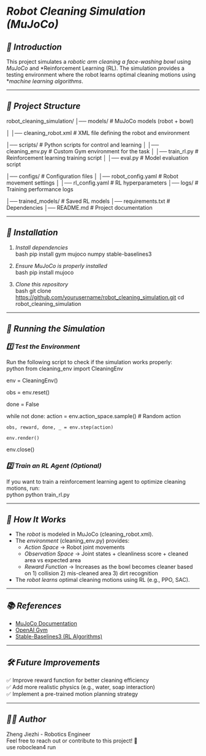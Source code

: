 # *Robot Cleaning Simulation (MuJoCo)*  

## *📌 Introduction*  
This project simulates a *robotic arm cleaning a face-washing bowl* using *MuJoCo* and *Reinforcement Learning (RL). The simulation provides a testing environment where the robot learns optimal cleaning motions using **machine learning algorithms*.  

---

## *📂 Project Structure*  

robot_cleaning_simulation/
│── models/                     # MuJoCo models (robot + bowl)

│   │── cleaning_robot.xml      # XML file defining the robot and environment

│── scripts/                    # Python scripts for control and learning
│   │── cleaning_env.py         # Custom Gym environment for the task
│   │── train_rl.py             # Reinforcement learning training script
│   │── eval.py                 # Model evaluation script

│── configs/                    # Configuration files
│   │── robot_config.yaml       # Robot movement settings
│   │── rl_config.yaml          # RL hyperparameters
│── logs/                       # Training performance logs

│── trained_models/             # Saved RL models
│── requirements.txt            # Dependencies
│── README.md                   # Project documentation


---

## *🔧 Installation*  
1. *Install dependencies*  
   bash
   pip install gym mujoco numpy stable-baselines3
   
2. *Ensure MuJoCo is properly installed*  
   bash
   pip install mujoco
   
3. *Clone this repository*  
   bash
   git clone https://github.com/yourusername/robot_cleaning_simulation.git
   cd robot_cleaning_simulation
   

---

## *🚀 Running the Simulation*  
### *1️⃣ Test the Environment*  
Run the following script to check if the simulation works properly:  
python
from cleaning_env import CleaningEnv

env = CleaningEnv()

obs = env.reset()

done = False

while not done:
    action = env.action_space.sample()  # Random action
    
    obs, reward, done, _ = env.step(action)
    
    env.render()

env.close()


### *2️⃣ Train an RL Agent (Optional)*  
If you want to train a reinforcement learning agent to optimize cleaning motions, run:  
python
python train_rl.py


---

## *📌 How It Works*  
- The *robot* is modeled in MuJoCo (cleaning_robot.xml).  
- The *environment* (cleaning_env.py) provides:
  - *Action Space* → Robot joint movements  
  - *Observation Space* → Joint states + cleanliness score + cleaned area vs expected area  
  - *Reward Function* → Increases as the bowl becomes cleaner    based on 1) collision 2) mis-cleaned area 3) dirt recognition
- The *robot learns* optimal cleaning motions using RL (e.g., PPO, SAC).  

---

## *📚 References*  
- [MuJoCo Documentation](https://mujoco.readthedocs.io/en/latest/)  
- [OpenAI Gym](https://gym.openai.com/)  
- [Stable-Baselines3 (RL Algorithms)](https://stable-baselines3.readthedocs.io/)  

---

## *🛠 Future Improvements*  
✅ Improve reward function for better cleaning efficiency  
✅ Add more realistic physics (e.g., water, soap interaction)  
✅ Implement a pre-trained motion planning strategy  

---

## *👨‍💻 Author*  
Zheng Jiezhi - Robotics Engineer  
Feel free to reach out or contribute to this project! 🚀  
use roboclean4 run
